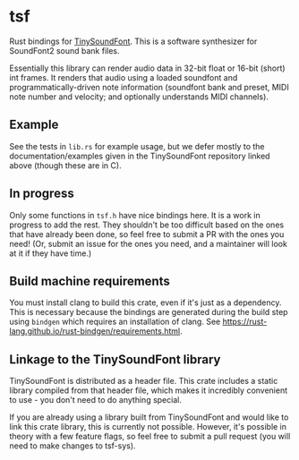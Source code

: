 # tsf

Rust bindings for [TinySoundFont](https://github.com/schellingb/TinySoundFont/). This is a software synthesizer for 
SoundFont2 sound bank files.

Essentially this library can render audio data in 32-bit float or 16-bit (short) int frames. It renders that audio using
a loaded soundfont and programmatically-driven note information (soundfont bank and preset, MIDI note number and 
velocity; and optionally understands MIDI channels). 

## Example

See the tests in `lib.rs` for example usage, but we defer mostly to the documentation/examples given in the 
TinySoundFont repository linked above (though these are in C).

## In progress

Only some functions in `tsf.h` have nice bindings here. It is a work in progress to add the rest. They shouldn't be too
difficult based on the ones that have already been done, so feel free to submit a PR with the ones you need! (Or, submit
an issue for the ones you need, and a maintainer will look at it if they have time.)

## Build machine requirements

You must install clang to build this crate, even if it's just as a dependency. This is necessary because the bindings are generated during the build step using
`bindgen` which requires an installation of clang. See https://rust-lang.github.io/rust-bindgen/requirements.html.

## Linkage to the TinySoundFont library

TinySoundFont is distributed as a header file. This crate includes a static library compiled from that header file, 
which makes it incredibly convenient to use - you don't need to do anything special.

If you are already using a library built from TinySoundFont and would like to link this crate library, this is currently
not possible. However, it's possible in theory with a few feature flags, so feel free to submit a pull request (you will 
need to make changes to tsf-sys).